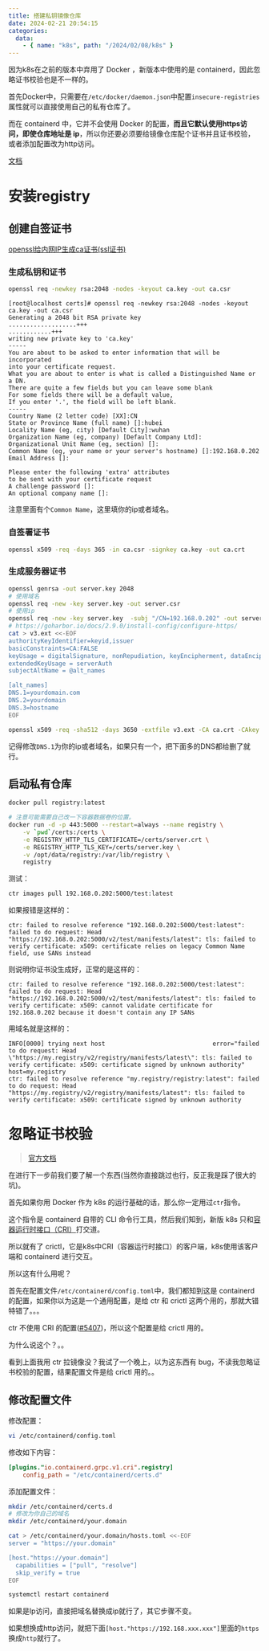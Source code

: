 ```yaml
---
title: 搭建私钥镜像仓库
date: 2024-02-21 20:54:15
categories: 
  data:
    - { name: "k8s", path: "/2024/02/08/k8s" }
---
```


因为k8s在之前的版本中弃用了 Docker ，新版本中使用的是 containerd，因此忽略证书校验也是不一样的。

首先Docker中，只需要在`/etc/docker/daemon.json`中配置`insecure-registries`属性就可以直接使用自己的私有仓库了。

而在 containerd 中，它并不会使用 Docker 的配置，**而且它默认使用https访问，即使仓库地址是 ip**，所以你还要必须要给镜像仓库配个证书并且证书校验，或者添加配置改为http访问。

[文档](https://github.com/containerd/containerd/blob/release/1.6/docs/hosts.md)

# 安装registry

## 创建自签证书
[openssl给内网IP生成ca证书(ssl证书)](https://blog.csdn.net/wd520521/article/details/129832318)

### 生成私钥和证书

```bash
openssl req -newkey rsa:2048 -nodes -keyout ca.key -out ca.csr
```

```log
[root@localhost certs]# openssl req -newkey rsa:2048 -nodes -keyout ca.key -out ca.csr
Generating a 2048 bit RSA private key
...................+++
............+++
writing new private key to 'ca.key'
-----
You are about to be asked to enter information that will be incorporated
into your certificate request.
What you are about to enter is what is called a Distinguished Name or a DN.
There are quite a few fields but you can leave some blank
For some fields there will be a default value,
If you enter '.', the field will be left blank.
-----
Country Name (2 letter code) [XX]:CN
State or Province Name (full name) []:hubei
Locality Name (eg, city) [Default City]:wuhan
Organization Name (eg, company) [Default Company Ltd]:
Organizational Unit Name (eg, section) []:
Common Name (eg, your name or your server's hostname) []:192.168.0.202
Email Address []:

Please enter the following 'extra' attributes
to be sent with your certificate request
A challenge password []:
An optional company name []:
```

注意里面有个`Common Name`，这里填你的ip或者域名。

### 自签署证书

```bash
openssl x509 -req -days 365 -in ca.csr -signkey ca.key -out ca.crt
```

### 生成服务器证书

```bash
openssl genrsa -out server.key 2048
# 使用域名
openssl req -new -key server.key -out server.csr
# 使用ip
openssl req -new -key server.key  -subj "/CN=192.168.0.202" -out server.csr
# https://goharbor.io/docs/2.9.0/install-config/configure-https/
cat > v3.ext <<-EOF
authorityKeyIdentifier=keyid,issuer
basicConstraints=CA:FALSE
keyUsage = digitalSignature, nonRepudiation, keyEncipherment, dataEncipherment
extendedKeyUsage = serverAuth
subjectAltName = @alt_names

[alt_names]
DNS.1=yourdomain.com
DNS.2=yourdomain
DNS.3=hostname
EOF

openssl x509 -req -sha512 -days 3650 -extfile v3.ext -CA ca.crt -CAkey ca.key -CAcreateserial -in server.csr -out server.crt
```
记得修改`DNS.1`为你的ip或者域名，如果只有一个，把下面多的DNS都给删了就行。


## 启动私有仓库

```bash
docker pull registry:latest

# 注意可能需要自己改一下容器数据卷的位置。
docker run -d -p 443:5000 --restart=always --name registry \
    -v `pwd`/certs:/certs \
    -e REGISTRY_HTTP_TLS_CERTIFICATE=/certs/server.crt \
    -e REGISTRY_HTTP_TLS_KEY=/certs/server.key \
    -v /opt/data/registry:/var/lib/registry \
    registry
```

测试：
```bash
ctr images pull 192.168.0.202:5000/test:latest
```

如果报错是这样的：
```log
ctr: failed to resolve reference "192.168.0.202:5000/test:latest": failed to do request: Head "https://192.168.0.202:5000/v2/test/manifests/latest": tls: failed to verify certificate: x509: certificate relies on legacy Common Name field, use SANs instead
```

则说明你证书没生成好，正常的是这样的：

```log
ctr: failed to resolve reference "192.168.0.202:5000/test:latest": failed to do request: Head "https://192.168.0.202:5000/v2/test/manifests/latest": tls: failed to verify certificate: x509: cannot validate certificate for 192.168.0.202 because it doesn't contain any IP SANs
```

用域名就是这样的：
```log
INFO[0000] trying next host                              error="failed to do request: Head \"https://my.registry/v2/registry/manifests/latest\": tls: failed to verify certificate: x509: certificate signed by unknown authority" host=my.registry
ctr: failed to resolve reference "my.registry/registry:latest": failed to do request: Head "https://my.registry/v2/registry/manifests/latest": tls: failed to verify certificate: x509: certificate signed by unknown authority
```

# 忽略证书校验

> [官方文档](https://github.com/containerd/containerd/blob/release/1.6/docs/hosts.md)

在进行下一步前我们要了解一个东西(当然你直接跳过也行，反正我是踩了很大的坑)。

首先如果你用 Docker 作为 k8s 的运行基础的话，那么你一定用过`ctr`指令。

这个指令是 containerd 自带的 CLI 命令行工具，然后我们知到，新版 k8s 只和[容器运行时接口（CRI）](https://kubernetes.io/zh-cn/docs/concepts/architecture/cri/)打交道。

所以就有了 crictl，它是k8s中CRI（容器运行时接口）的客户端，k8s使用该客户端和 containerd 进行交互。

所以这有什么用呢？

首先在配置文件`/etc/containerd/config.toml`中，我们都知到这是 containerd 的配置，如果你以为这是一个通用配置，是给 ctr 和 crictl 这两个用的，那就大错特错了。。。

ctr 不使用 CRI 的配置([#5407](https://github.com/containerd/containerd/issues/5407#issuecomment-824967150))，所以这个配置是给 crictl 用的。

为什么说这个？。。

看到上面我用 ctr 拉镜像没？我试了一个晚上，以为这东西有 bug，不读我忽略证书校验的配置，结果配置文件是给 crictl 用的。。

## 修改配置文件

修改配置：
```bash
vi /etc/containerd/config.toml
```

修改如下内容：
```toml
[plugins."io.containerd.grpc.v1.cri".registry]
    config_path = "/etc/containerd/certs.d"
```

添加配置文件：

```bash
mkdir /etc/containerd/certs.d
# 修改为你自己的域名
mkdir /etc/containerd/your.domain

cat > /etc/containerd/your.domain/hosts.toml <<-EOF
server = "https://your.domain"

[host."https://your.domain"]
  capabilities = ["pull", "resolve"]
  skip_verify = true
EOF

systemctl restart containerd
```

如果是Ip访问，直接把域名替换成ip就行了，其它步骤不变。

如果想换成http访问，就把下面`[host."https://192.168.xxx.xxx"]`里面的`https`换成`http`就行了。
